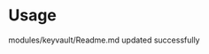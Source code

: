 # Usage

<!--- BEGIN_TF_DOCS --->
modules/keyvault/Readme.md updated successfully

<!--- END_TF_DOCS --->

